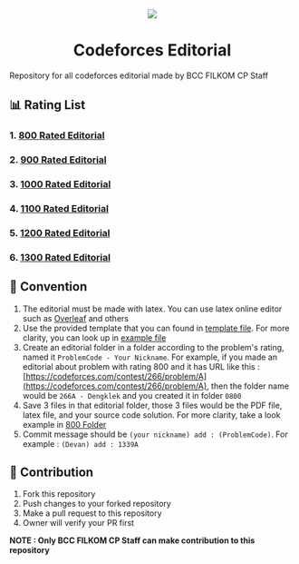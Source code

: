 <div align="center">
<img src="https://assets.codeforces.com/users/kguseva/comments/cf.png"/>
<h1>Codeforces Editorial</h1>
</div>

Repository for all codeforces editorial made by BCC FILKOM CP Staff

## 📊 Rating List

### 1. [800 Rated Editorial](./0800/)
### 2. [900 Rated Editorial](./0900/)
### 3. [1000 Rated Editorial](./1000/)
### 4. [1100 Rated Editorial](./1100/)
### 5. [1200 Rated Editorial](./1200/)
### 6. [1300 Rated Editorial](./1300/)

## 📝 Convention

1. The editorial must be made with latex. You can use latex online editor such as [Overleaf](https://www.overleaf.com/project) and others
2. Use the provided template that you can found in [template file](./template/template.tex). For more clarity, you can look up in [example file](./template/example.tex)
3. Create an editorial folder in a folder according to the problem's rating, named it ```ProblemCode - Your Nickname```. For example, if you made an editorial about problem with rating 800 and it has URL like this : [https://codeforces.com/contest/266/problem/A](https://codeforces.com/contest/266/problem/A), then the folder name would be ```266A - Dengklek``` and you created it in folder ```0800```
4. Save 3 files in that editorial folder, those 3 files would be the PDF file, latex file, and your source code solution. For more clarity, take a look example in [800 Folder](./0800/266A%20-%20Devan/)
5. Commit message should be ```(your nickname) add : (ProblemCode)```. For example : ```(Devan) add : 1339A```

## 🙌 Contribution

1. Fork this repository
2. Push changes to your forked repository
3. Make a pull request to this repository
4. Owner will verify your PR first

**NOTE : Only BCC FILKOM CP Staff can make contribution to this repository**